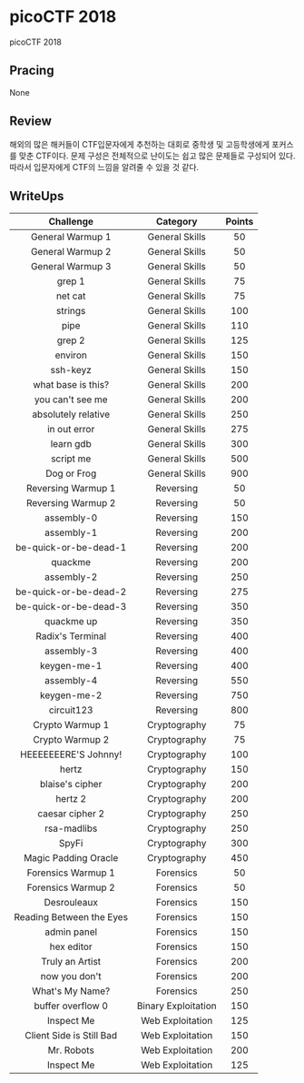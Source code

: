 # picoCTF 2018
picoCTF 2018

## Pracing
None

## Review
해외의 많은 해커들이 CTF입문자에게 추천하는 대회로 중학생 및 고등학생에게 포커스를 맞춘 CTF이다. 문제 구성은 전체적으로 난이도는 쉽고 많은 문제들로 구성되어 있다. 따라서 입문자에게 CTF의 느낌을 알려줄 수 있을 것 같다.

## WriteUps
| Challenge | Category | Points |
|:-:|:-:|:-:|
| General Warmup 1 | General Skills | 50 |
| General Warmup 2 | General Skills | 50 |
| General Warmup 3 | General Skills | 50 |
| grep 1 | General Skills | 75 |
| net cat | General Skills | 75 |
| strings | General Skills | 100 |
| pipe | General Skills | 110 |
| grep 2 | General Skills | 125 |
| environ | General Skills | 150 |
| ssh-keyz | General Skills | 150 |
| what base is this? | General Skills | 200 |
| you can't see me | General Skills | 200 |
| absolutely relative | General Skills | 250 |
| in out error | General Skills | 275 |
| learn gdb | General Skills | 300 |
| script me | General Skills | 500 |
| Dog or Frog | General Skills | 900 |
| Reversing Warmup 1 | Reversing | 50 |
| Reversing Warmup 2 | Reversing | 50 |
| assembly-0 | Reversing | 150 |
| assembly-1 | Reversing | 200 |
| be-quick-or-be-dead-1 | Reversing | 200 |
| quackme | Reversing | 200 |
| assembly-2 | Reversing | 250 |
| be-quick-or-be-dead-2 | Reversing | 275 |
| be-quick-or-be-dead-3 | Reversing | 350 |
| quackme up | Reversing | 350 |
| Radix's Terminal | Reversing | 400 |
| assembly-3 | Reversing | 400 |
| keygen-me-1 | Reversing | 400 |
| assembly-4 | Reversing | 550 |
| keygen-me-2 | Reversing | 750 |
| circuit123 | Reversing | 800 |
| Crypto Warmup 1 | Cryptography | 75 |
| Crypto Warmup 2 | Cryptography | 75 |
| HEEEEEEERE'S Johnny! | Cryptography | 100 |
| hertz | Cryptography | 150 |
| blaise's cipher | Cryptography | 200 |
| hertz 2 | Cryptography | 200 |
| caesar cipher 2 | Cryptography | 250 |
| rsa-madlibs | Cryptography | 250 |
| SpyFi | Cryptography | 300 |
| Magic Padding Oracle | Cryptography | 450 |
| Forensics Warmup 1 | Forensics | 50 |
| Forensics Warmup 2 | Forensics | 50 |
| Desrouleaux | Forensics | 150 |
| Reading Between the Eyes | Forensics | 150 |
| admin panel | Forensics | 150 |
| hex editor | Forensics | 150 |
| Truly an Artist | Forensics | 200 |
| now you don't | Forensics | 200 |
| What's My Name? | Forensics | 250 |
| buffer overflow 0 | Binary Exploitation | 150 |
| Inspect Me | Web Exploitation | 125 |
| Client Side is Still Bad | Web Exploitation | 150 |
| Mr. Robots | Web Exploitation | 200 |
| Inspect Me | Web Exploitation | 125 |

